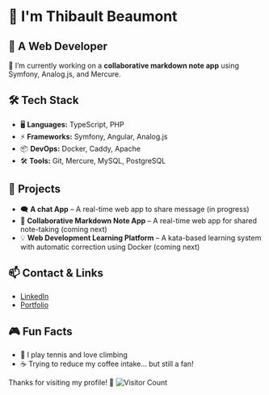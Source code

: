 # 👋 I'm Thibault Beaumont

## 🚀 A Web Developer

🔭 I’m currently working on a **collaborative markdown note app** using Symfony, Analog.js, and Mercure.

## 🛠 Tech Stack

- 🖥️ **Languages:** TypeScript, PHP
- ⚡ **Frameworks:** Symfony, Angular, Analog.js
- 📦 **DevOps:** Docker, Caddy, Apache
- 🛠️ **Tools:** Git, Mercure, MySQL, PostgreSQL

## 🚀 Projects
- 🗨️ **A chat App** – A real-time web app to share message (in progress)
- 📝 **Collaborative Markdown Note App** – A real-time web app for shared note-taking (coming next)
- 💡 **Web Development Learning Platform** – A kata-based learning system with automatic correction using Docker (coming next)

## 📫 Contact & Links

- [LinkedIn](https://www.linkedin.com/in/beaumont-thibault/)
- [Portfolio](https://thibaultbeaumont.netlify.app)

## 🎮 Fun Facts

- 🎾 I play tennis and love climbing
- ☕ Trying to reduce my coffee intake... but still a fan!

Thanks for visiting my profile! 🚀
![Visitor Count](https://profile-counter.glitch.me/{Tbeaumont79}/count.svg)


<!--
**Tbeaumont79/tbeaumont79** is a ✨ _special_ ✨ repository because its `README.md` (this file) appears on your GitHub profile.

Here are some ideas to get you started:

- 🔭 I’m currently working on ...
- 🌱 I’m currently learning ...
- 👯 I’m looking to collaborate on ...
- 🤔 I’m looking for help with ...
- 💬 Ask me about ...
- 📫 How to reach me: ...
- 😄 Pronouns: ...
- ⚡ Fun fact: ...
-->
